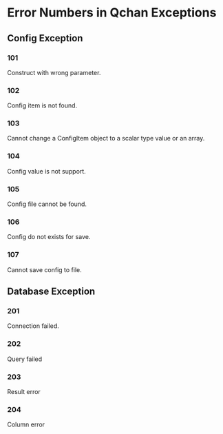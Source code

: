 Error Numbers in Qchan Exceptions
=================================

Config Exception
----------------

### 101

Construct with wrong parameter.

### 102

Config item is not found.

### 103

Cannot change a ConfigItem object to a scalar type value or an array.

### 104

Config value is not support.

### 105

Config file cannot be found.

### 106

Config do not exists for save.

### 107

Cannot save config to file.




Database Exception
------------------

### 201

Connection failed.

### 202

Query failed

### 203

Result error

### 204

Column error
